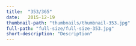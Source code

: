 ```yaml
---
title:  "353/365"
date:   2015-12-19
thumbnail-path: "thumbnails/thumbnail-353.jpg"
full-path: "full-size/full-size-353.jpg"
short-description: "Description"
---
```

